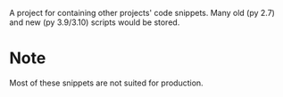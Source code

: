 A project for containing other projects' code snippets.
Many old (py 2.7) and new (py 3.9/3.10) scripts would be stored. 
# Note
Most of these snippets are not suited for production.
